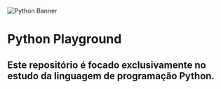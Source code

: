 ![Python Banner](https://encrypted-tbn0.gstatic.com/images?q=tbn:ANd9GcRHY5_AqNmhdbrdTzMbXAjqLPuldy6cGNvuFw&s")

# Python Playground

## Este repositório é focado exclusivamente no estudo da linguagem de programação Python.
